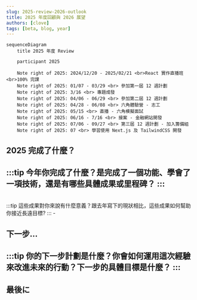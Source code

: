```yaml
---
slug: 2025-review-2026-outlook
title: 2025 年度回顧與 2026 展望
authors: [clove]
tags: [beta, blog, year]
---
```


> 

<!-- truncate -->

```mermaid
sequenceDiagram
    title 2025 年度 Review

    participant 2025

    Note right of 2025: 2024/12/20 - 2025/02/21 <br>React 實作直播班<br>100% 完課
    Note right of 2025: 01/07 - 03/29 <br> 參加第一屆 12 週計劃
    Note right of 2025: 3/16 <br> 專題成發
    Note right of 2025: 04/06 - 06/29 <br> 參加第二屆 12 週計劃
    Note right of 2025: 04/28 - 06/08 <br> 六角體驗營 - 志工
    Note right of 2025: 05/15 <br> 直播 - 六角模擬面試
    Note right of 2025: 06/16 - 7/16 <br> 接案 - 金融網站開發
    Note right of 2025: 07/06 - 09/27 <br> 第三屆 12 週計劃 - 加入籌備組
    Note right of 2025: 07 <br> 學習使用 Next.js 及 TailwindCSS 開發

```
<!-- 12週計劃到時候刪掉 -->

## 2025 完成了什麼？
:::tip
今年你完成了什麼？是完成了一個功能、學會了一項技術，還是有哪些具體成果或里程碑？
:::
- 

<br/>
:::tip
這些成果對你來說有什麼意義？跟去年寫下的現狀相比，這些成果如何幫助你接近長遠目標?
:::
- 

## 下一步…
:::tip
你的下一步計劃是什麼？你會如何運用這次經驗來改進未來的行動？下一步的具體目標是什麼？
:::
- 

##  最後に
